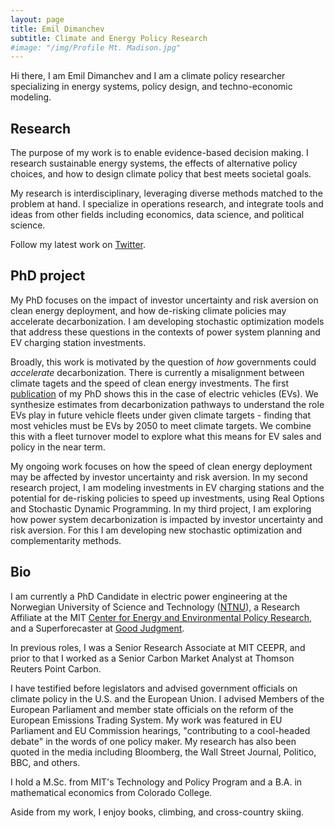 ```yaml
---
layout: page
title: Emil Dimanchev
subtitle: Climate and Energy Policy Research
#image: "/img/Profile Mt. Madison.jpg"
---
```


Hi there, I am Emil Dimanchev and I am a climate policy researcher specializing in energy systems, policy design, and techno-economic modeling.

## Research

The purpose of my work is to enable evidence-based decision making. I research sustainable energy systems, the effects of alternative policy choices, and how to design climate policy that best meets societal goals. 

My research is interdisciplinary, leveraging diverse methods matched to the problem at hand. I specialize in operations research, and integrate tools and ideas from other fields including economics, data science, and political science. 

Follow my latest work on [Twitter](https://twitter.com/EmilDimanchev).

## PhD project

My PhD focuses on the impact of investor uncertainty and risk aversion on clean energy deployment, and how de-risking climate policies may accelerate decarbonization. I am developing stochastic optimization models that address these questions in the contexts of power system planning and EV charging station investments. 

Broadly, this work is motivated by the question of *how* governments could *accelerate* decarbonization. There is currently a misalignment between climate tagets and the speed of clean energy investments. The first [publication]([url](https://onlinelibrary.wiley.com/doi/10.1002/9783527831425.ch8)) of my PhD shows this in the case of electric vehicles (EVs). We synthesize estimates from decarbonization pathways to understand the role EVs play in future vehicle fleets under given climate targets - finding that most vehicles must be EVs by 2050 to meet climate targets. We combine this with a fleet turnover model to explore what this means for EV sales and policy in the near term.

My ongoing work focuses on how the speed of clean energy deployment may be affected by investor uncertainty and risk aversion. In my second research project, I am modeling investments in EV charging stations and the potential for de-risking policies to speed up investments, using Real Options and Stochastic Dynamic Programming. In my third project, I am exploring how power system decarbonization is impacted by investor uncertainty and risk aversion. For this I am developing new stochastic optimization and complementarity methods.

## Bio

I am currently a PhD Candidate in electric power engineering at the Norwegian University of Science and Technology ([NTNU](https://www.ntnu.edu/iel/groups/emesp#/view/about)), a Research Affiliate at the MIT [Center for Energy and Environmental Policy Research](https://ceepr.mit.edu/people/dimanchev-emil/), and a Superforecaster at [Good Judgment](https://goodjudgment.com). 

In previous roles, I was a Senior Research Associate at MIT CEEPR, and prior to that I worked as a Senior Carbon Market Analyst at Thomson Reuters Point Carbon.

I have testified before legislators and advised government officials on climate policy in the U.S. and the European Union. I advised Members of the European Parliament and member state officials on the reform of the European Emissions Trading System. My work was featured in EU Parliament and EU Commission hearings, "contributing to a cool-headed debate" in the words of one policy maker. My research has also been quoted in the media including Bloomberg, the Wall Street Journal, Politico, BBC, and others.

I hold a M.Sc. from MIT's Technology and Policy Program and a B.A. in mathematical economics from Colorado College.

Aside from my work, I enjoy books, climbing, and cross-country skiing.
